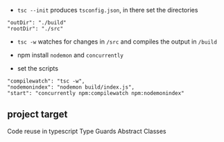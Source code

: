 - `tsc --init` produces `tsconfig.json`, in there set the directories

```
"outDir": "./build"
"rootDir": "./src"
```

- `tsc -w` watches for changes in `/src` and compiles the output in `/build`

* npm install `nodemon` and `concurrently`

- set the scripts

```
"compilewatch": "tsc -w",
"nodemonindex": "nodemon build/index.js",
"start": "concurrently npm:compilewatch npm:nodemonindex"
```

## project target

Code reuse in typescript
Type Guards
Abstract Classes
